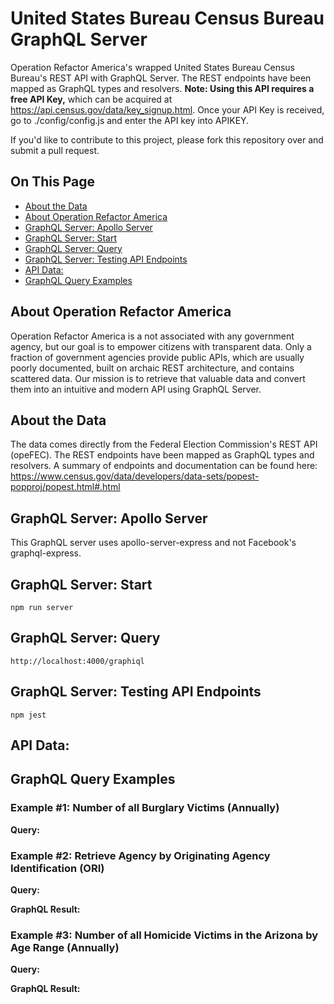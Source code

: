 # United States Bureau Census Bureau GraphQL Server
Operation Refactor America's wrapped United States Bureau Census Bureau's REST API with GraphQL Server. The REST endpoints have been mapped as GraphQL types and resolvers. **Note: Using this API requires a free API Key,** which can be acquired at https://api.census.gov/data/key_signup.html. Once your API Key is received, go to ./config/config.js and enter the API key into APIKEY.

If you'd like to contribute to this project, please fork this repository over and submit a pull request.

## On This Page
*  [About the Data](#about-the-data)
*  [About Operation Refactor America](#about-operation-refactor-america)
*  [GraphQL Server: Apollo Server](#graphql-server-apollo-server)
*  [GraphQL Server: Start](#graphql-server-start)
*  [GraphQL Server: Query](#graphql-server-query)
*  [GraphQL Server: Testing API Endpoints](#graphql-server-testing-api-endpoints)
*  [API Data: ](#api-data)
*  [GraphQL Query Examples](#graphql-query-examples)

## About Operation Refactor America
Operation Refactor America is a not associated with any government agency, but our goal is to empower citizens with transparent data. Only a fraction of government agencies provide public APIs, which are usually poorly documented, built on archaic REST architecture, and contains scattered data. Our mission is to retrieve that valuable data and convert them into an intuitive and modern API using GraphQL Server.

## About the Data
The data comes directly from the Federal Election Commission's REST API (opeFEC). The REST endpoints have been mapped as GraphQL types and resolvers. A summary of endpoints and documentation can be found here: https://www.census.gov/data/developers/data-sets/popest-popproj/popest.html#.html

## GraphQL Server: Apollo Server
This GraphQL server uses apollo-server-express and not Facebook's graphql-express.

## GraphQL Server: Start
    npm run server

## GraphQL Server: Query
    http://localhost:4000/graphiql

## GraphQL Server: Testing API Endpoints
    npm jest

## API Data: 



## GraphQL Query Examples
### Example #1: Number of all Burglary Victims (Annually)
**Query:**




### Example #2: Retrieve Agency by Originating Agency Identification (ORI)
**Query:**



**GraphQL Result:**




### Example #3: Number of all Homicide Victims in the Arizona by Age Range (Annually)
**Query:**



**GraphQL Result:**

